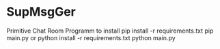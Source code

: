 # SupMsgGer
Primitive Chat Room Programm
to install
pip install -r requirements.txt
pip main.py
or
python install -r requirements.txt
python main.py
